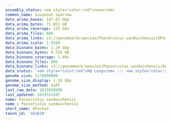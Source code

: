 ```yaml
---
assembly_status: <em style="color:red">none</em>
common_name: Savannah sparrow
data_arima_bases: 147.82 Gbp
data_arima_bytes: 71.851 GB
data_arima_coverage: 125.48x
data_arima_files: 666
data_arima_links: s3://genomeark/species/Passerculus_sandwichensis/bPasSan1/genomic_data/arima/<br>
data_arima_scale: 1.9160
data_bionano_bases: 1.29 Gbp
data_bionano_bytes: 0.724 GB
data_bionano_coverage: 1.09x
data_bionano_files: 666
data_bionano_links: s3://genomeark/species/Passerculus_sandwichensis/bPasSan1/genomic_data/bionano/<br>
data_status: '<em style="color:red">HQ Long</em> ::: <em style="color:red">Long</em> ::: <em style="color:green">Short</em> ::: <em style="color:green">Phasing</em> ::: <em style="color:green">Scaffolding</em>'
genome_size: 1178000000
genome_size_display: 1.18 Gbp
genome_size_method: GoAT
last_raw_data: 1633550998
last_updated: 1633551507
name: Passerculus sandwichensis
name_: Passerculus_sandwichensis
short_name: bPasSan
taxon_id: '161624'
---
```

